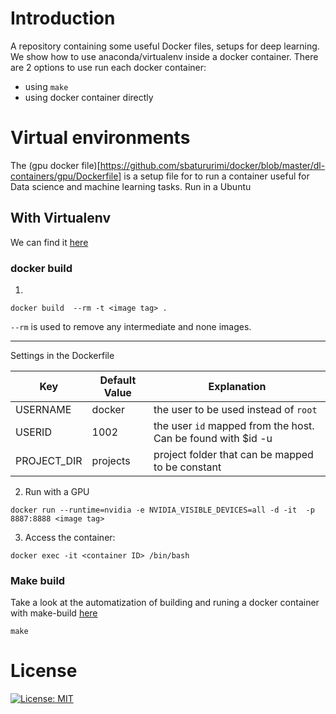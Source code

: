 # Introduction

A repository containing some useful Docker files, setups for deep learning. We show how to use anaconda/virtualenv inside a docker container. 
There are 2 options to use run each docker container:
* using `make`
* using docker container directly

# Virtual environments
The (gpu docker file)[https://github.com/sbatururimi/docker/blob/master/dl-containers/gpu/Dockerfile] is a setup file for to run a container useful for Data science and machine learning tasks.
Run in a Ubuntu

## With Virtualenv

We can find it [here](https://github.com/sbatururimi/docker/tree/master/dl-containers/gpu/docker%2Bvirtualenv)

###  docker build

1.

```
docker build  --rm -t <image tag> .
```

`--rm` is used to remove any intermediate and none images.

----
Settings in the Dockerfile

Key | Default  Value | Explanation
----|----------------|------------
USERNAME | docker | the user to be used instead of `root`
USERID | 1002 | the user `id` mapped from the host. Can be found with $id -u
PROJECT_DIR | projects | project folder that can be mapped to be constant

2. Run with a GPU

```
docker run --runtime=nvidia -e NVIDIA_VISIBLE_DEVICES=all -d -it  -p 8887:8888 <image tag>
```

3. Access the container:

```
docker exec -it <container ID> /bin/bash
```
### Make build 

Take a look at the automatization of building and runing a docker container with make-build [here](https://github.com/sbatururimi/docker/blob/master/dl-containers/gpu/docker%2Bvirtualenv/Makefile)
```
make
```

# License

[![License: MIT](https://img.shields.io/badge/License-GPL%20v3-blue.svg)](https://github.com/sbatururimi/docker/blob/master/LICENSE)
